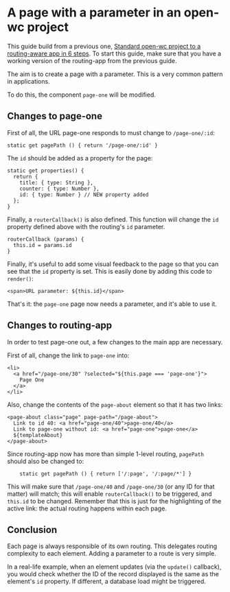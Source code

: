 # A page with a parameter in an open-wc project

This guide build from a previous one, [Standard open-wc project to a routing-aware app in 6 steps](02-open-wc-to-routify.html). To start this guide, make sure that you have a working version of the routing-app from the previous guide.

The aim is to create a page with a parameter. This is a very common pattern in applications.

To do this, the component `page-one` will be modified.

## Changes to page-one

First of all, the URL page-one responds to must change to `/page-one/:id`:

    static get pagePath () { return '/page-one/:id' }

The `id` should be added as a property for the page:

    static get properties() {
      return {
        title: { type: String },
        counter: { type: Number },
        id: { type: Number } // NEW property added
      };
    }

Finally, a `routerCallback()` is also defined. This function will change the `id` property defined above with the routing's `id` parameter.

    routerCallback (params) {
      this.id = params.id
    }

Finally, it's useful to add some visual feedback to the page so that you can see that the `id` property is set. This is easily done by adding this code to `render()`:

    <span>URL parameter: ${this.id}</span>

That's it: the `page-one` page now needs a parameter, and it's able to use it.

## Changes to routing-app

In order to test page-one out, a few changes to the main app are necessary.

First of all, change the link to `page-one` into:

    <li>
      <a href="/page-one/30" ?selected="${this.page === 'page-one'}">
        Page One
      </a>
    </li>

Also, change the contents of the `page-about` element so that it has two links:

    <page-about class="page" page-path="/page-about">
      Link to id 40: <a href="page-one/40">page-one/40</a>
      Link to page-one without id: <a href="page-one">page-one</a>
      ${templateAbout}
    </page-about>

Since routing-app now has more than simple 1-level routing, `pagePath` should also be changed to:

````
    static get pagePath () { return ['/:page', '/:page/*'] }
````

This will make sure that `/page-one/40` and `/page-one/30` (or any ID for that matter) will match; this will enable `routerCallback()` to be triggered, and `this.id` to be changed. Remember that this is just for the highlighting of the active link: the actual routing happens within each page.

## Conclusion

Each page is always responsible of its own routing. This delegates routing complexity to each element. Adding a parameter to a route is very simple.

In a real-life example, when an element updates (via the `update()` callback), you would check whether the ID of the record displayed is the same as the element's `id` property. If different, a database load might be triggered.
